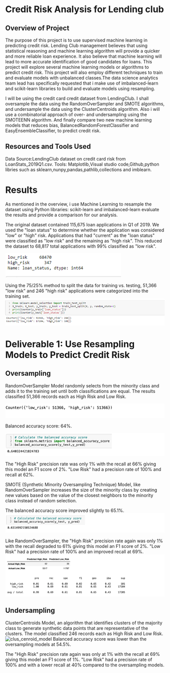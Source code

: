 # Credit Risk Analysis for Lending club

## Overview of Project

The purpose of this project is to use supervised machine learning in predicting credit risk. Lending Club management believes that using statistical reasoning and machine learning algorithm will provide a quicker and more reliable loan experience. It also believe that machine learning will lead to more accurate identification of good candidates for loans. This project will explore several machine learning models or algorithms to predict credit risk.
This project will also employ different techniques to train and evaluate models with unbalanced classes.The data science analytics team lead has specifically requested that i make use of imbalanced-learn and scikit-learn libraries to build and evaluate models using resampling.

I will be using the credit card credit dataset from LendingClub. I shall oversample the data using the RandomOverSampler and SMOTE algorithms, and undersample the data using the ClusterCentroids algorithm. Also i will use a combinatorial approach of over- and undersampling using the SMOTEENN algorithm. And finally compare two new machine learning models that reduces bias, BalancedRandomForestClassifier and EasyEnsembleClassifier, to predict credit risk.

## Resources and Tools Used

Data Source:LendingClub dataset on credit card risk from LoanStats_2019Q1.csv.
Tools: Matplotlib,Visual studio code,Github,python libries such as sklearn,nunpy,pandas,pathlib,collections and imblearn.

# Results

As mentioned in the overview, i use Machine Learning to resample the dataset using Python libraries: scikit-learn and imbalanced-learn evaluate the results and provide a comparison for our analysis.

The original dataset contained 115,675 loan applications in Q1 of 2019. We used the "loan status" to determine whether the application was considered "low" or "high" risk. Applications that had "current" as the "loan status" were classified as "low risk" and the remaining as "high risk". This reduced the dataset to 68,817 total applications with 99% classified as "low risk".

![loan_status](https://github.com/femiimam001/Credit_Risk_Analysis/blob/main/Resources/loan_status.PNG)

Using the 75/25% method to split the data for training vs. testing, 51,366 "low risk" and 246 "high risk" applications were categorized into the training set.
![training_testing](https://github.com/femiimam001/Credit_Risk_Analysis/blob/main/Resources/training_testing.PNG)

# Deliverable 1: Use Resampling Models to Predict Credit Risk

## Oversampling

RandomOverSampler Model randomly selects from the minority class and adds it to the training set until both classifications are equal. The results classified 51,366 records each as High Risk and Low Risk.

![random_sample](https://github.com/femiimam001/Credit_Risk_Analysis/blob/main/Resources/random_sample.PNG)

Balanced accuracy score: 64%.

![balanced_acc_score](https://github.com/femiimam001/Credit_Risk_Analysis/blob/main/Resources/balanced_acc_score.PNG)

The "High Risk" precision rate was only 1% with the recall at 66% giving this model an F1 score of 2%.
"Low Risk" had a precision rate of 100% and recall at 62%.

SMOTE (Synthetic Minority Oversampling Technique) Model, like RandomOverSampler increases the size of the minority class by creating new values based on the value of the closest neighbors to the minority class instead of random selection.

The balanced accuracy score improved slightly to 65.1%.
![SMOTE](https://github.com/femiimam001/Credit_Risk_Analysis/blob/main/Resources/SMOTE.PNG)

Like RandomOverSampler, the "High Risk" precision rate again was only 1% with the recall degraded to 61% giving this model an F1 score of 2%.
"Low Risk" had a precision rate of 100% and an improved recall at 69%.
![SMOTE_precision](https://github.com/femiimam001/Credit_Risk_Analysis/blob/main/Resources/SMOTE_precision.PNG)

## Undersampling

ClusterCentroids Model, an algorithm that identifies clusters of the majority class to generate synthetic data points that are representative of the clusters. The model classified 246 records each as High Risk and Low Risk.
![clus_cenroid_model]()
Balanced accuracy score was lower than the oversampling models at 54.5%.

The "High Risk" precision rate again was only at 1% with the recall at 69% giving this model an F1 score of 1%.
"Low Risk" had a precision rate of 100% and with a lower recall at 40% compared to the oversampling models.
